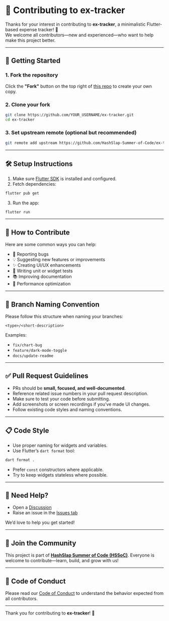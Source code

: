 
# 🧠 Contributing to ex-tracker

Thanks for your interest in contributing to **ex-tracker**, a minimalistic Flutter-based expense tracker! 🎉  
We welcome all contributors—new and experienced—who want to help make this project better.

---

## 📌 Getting Started

### 1. Fork the repository

Click the **"Fork"** button on the top right of [this repo](https://github.com/HashSlap-Summer-of-Code/ex-tracker) to create your own copy.

### 2. Clone your fork

```bash
git clone https://github.com/YOUR_USERNAME/ex-tracker.git
cd ex-tracker
```

### 3. Set upstream remote (optional but recommended)

```bash
git remote add upstream https://github.com/HashSlap-Summer-of-Code/ex-tracker.git
```

---

## 🛠️ Setup Instructions

1. Make sure [Flutter SDK](https://flutter.dev/docs/get-started/install) is installed and configured.
2. Fetch dependencies:

```bash
flutter pub get
```

3. Run the app:

```bash
flutter run
```

---

## 🌟 How to Contribute

Here are some common ways you can help:

* 🐛 Reporting bugs
* 💡 Suggesting new features or improvements
* ✨ Creating UI/UX enhancements
* 🧪 Writing unit or widget tests
* 📚 Improving documentation
* 🚀 Performance optimization

---

## 📂 Branch Naming Convention

Please follow this structure when naming your branches:

```
<type>/<short-description>
```

Examples:

* `fix/chart-bug`
* `feature/dark-mode-toggle`
* `docs/update-readme`

---

## ✅ Pull Request Guidelines

* PRs should be **small, focused, and well-documented**.
* Reference related issue numbers in your pull request description.
* Make sure to test your code before submitting.
* Add screenshots or screen recordings if you’ve made UI changes.
* Follow existing code styles and naming conventions.

---

## 📋 Code Style

* Use proper naming for widgets and variables.
* Use Flutter’s `dart format` tool:

```bash
dart format .
```

* Prefer `const` constructors where applicable.
* Try to keep widgets stateless where possible.

---

## 💬 Need Help?

* Open a [Discussion](https://github.com/HashSlap-Summer-of-Code/ex-tracker/discussions)
* Raise an issue in the [Issues tab](https://github.com/HashSlap-Summer-of-Code/ex-tracker/issues)

We’d love to help you get started!

---

## 🧡 Join the Community

This project is part of [**HashSlap Summer of Code (HSSoC)**](https://github.com/HashSlap-Summer-of-Code).
Everyone is welcome to contribute—learn, build, and grow with us!

---

## 📜 Code of Conduct

Please read our [Code of Conduct](CODE_OF_CONDUCT.md) to understand the behavior expected from all contributors.

---

Thank you for contributing to **ex-tracker**! 🙌




